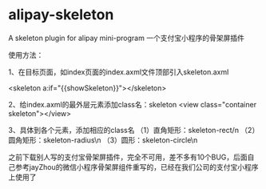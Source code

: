 # alipay-skeleton
A skeleton plugin for alipay mini-program
一个支付宝小程序的骨架屏插件

使用方法：

1、在目标页面，如index页面的index.axml文件顶部引入skeleton.axml
<!--引入骨架屏模版 -->
\<skeleton a:if="{{showSkeleton}}"\>\</skeleton\>

2、给index.axml的最外层元素添加class名：skeleton
\<view class="container skeleton"\>\</view\>

3、具体到各个元素，添加相应的class名
（1）直角矩形：skeleton-rect/n
（2）圆角矩形：skeleton-radius\n
（3）圆形：skeleton-circle\n

之前下载别人写的支付宝骨架屏插件，完全不可用，差不多有10个BUG，后面自己参考jayZhou的微信小程序骨架屏组件重写的，已经在我们公司的支付宝小程序上使用了
